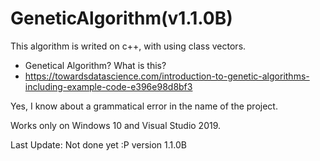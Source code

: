 # GeneticAlgorithm(v1.1.0B)
This algorithm is writed on c++, with using class vectors.

- Genetical Algorithm? What is this?
- https://towardsdatascience.com/introduction-to-genetic-algorithms-including-example-code-e396e98d8bf3

Yes, I know about a grammatical error in the name of the project.

Works only on Windows 10 and Visual Studio 2019.

Last Update:
Not done yet :P
version 1.1.0B
